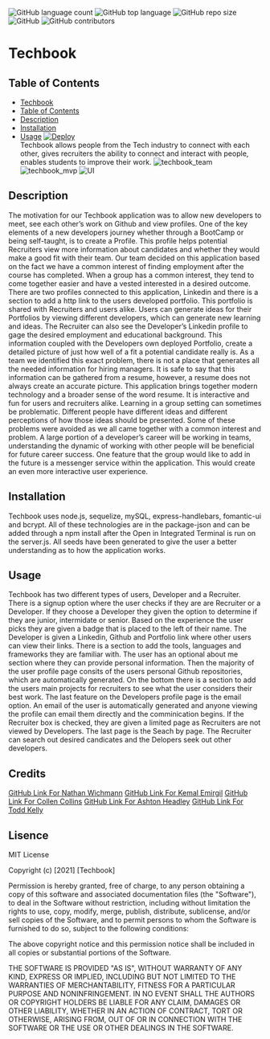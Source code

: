![GitHub language count](https://img.shields.io/github/languages/count/Techbook-Organization/techbook?color=green&label=Languages&logo=github&logoColor=green)
![GitHub top language](https://img.shields.io/github/languages/top/Techbook-Organization/techbook?color=red&label=HTML&logo=HTML5&logoColor=5)
![GitHub repo size](https://img.shields.io/github/repo-size/Techbook-Organization/techbook?color=cyan&label=Repo%20Size&logo=github&logoColor=cyan)
![GitHub](https://img.shields.io/github/license/Techbook-Organization/techbook?color=pink&label=License&logo=github&logoColor=pink)
![GitHub contributors](https://img.shields.io/github/contributors/Techbook-Organization/techbook?color=yellow&label=Contributors&logo=git&logoColor=yellow)
# Techbook

## Table of Contents 
  - [Techbook](#techbook)
  - [Table of Contents](#table-of-contents)
  - [Description](#description)
  - [Installation](#installation)
  - [Usage](#usage)
[![Deploy](https://www.herokucdn.com/deploy/button.svg)](https://my-techbook.herokuapp.com)\
Techbook allows people from the Tech industry to connect with each other, gives recruiters the ability to connect and interact with people, enables students to improve their work. 
![techbook_team](https://user-images.githubusercontent.com/75903418/119923658-14a37180-bf40-11eb-9f97-b3afff81a636.PNG)
![techbook_mvp](https://user-images.githubusercontent.com/75903418/119923665-166d3500-bf40-11eb-9202-94110318dae1.PNG)
![UI](https://user-images.githubusercontent.com/75903418/119923673-1a995280-bf40-11eb-9b02-8c7af310a7bc.png)

## Description 
The motivation for our Techbook application was to allow new developers to meet, see each other’s work on Github and view profiles. One of the key elements of a new developers 
journey whether through a BootCamp or being self-taught, is to create a Profile. This profile helps potential Recruiters view more information about candidates and whether they would make a good fit with their team. Our team decided on this application based on the fact we have a common interest of finding employment after the course has completed. When a group has a common interest, they tend to come together easier and have a vested interested in a desired outcome. 
There are two profiles connected to this application, Linkedin and there is a section to add a http link to the users developed portfolio. This portfolio is shared with Recruiters and users alike. Users can generate ideas for their Portfolios by viewing different developers, which can generate new learning and ideas. 
The Recruiter can also see the Developer’s Linkedin profile to gage the desired employment and educational background. This information coupled with the Developers own deployed Portfolio, create a detailed picture of just how well of a fit a potential candidate really is. 
As a team we identified this exact problem, there is not a place that generates all the needed information for hiring managers. It is safe to say that this information can be gathered from a resume, however, a resume does not always create an accurate picture. This application brings together modern technology and a broader sense of the word resume. It is interactive and fun for users and recruiters alike. 
Learning in a group setting can sometimes be problematic. Different people have different ideas and different perceptions of how those ideas should be presented. Some of these problems were avoided as we all came together with a common interest and problem. A large portion of a developer’s career will be working in teams, understanding the dynamic of working with other people will be beneficial for future career success. 
One feature that the group would like to add in the future is a messenger service within the application. This would create an even more interactive user experience.


## Installation
Techbook uses node.js, sequelize, mySQL, express-handlebars, fomantic-ui and bcrypt. All of these technologies are in the package-json and can be added through a npm install
after the Open in Integrated Terminal is run on the server.js. All seeds have been generated to give the user a better understanding as to how the application works.
 

## Usage 
Techbook has two different types of users, Developer and a Recruiter. There is a signup option where the user checks if they are are Recruiter or a Developer. If they choose a Developer they given the option to determine if they are junior, intermidate or senior. Based on the experience the user picks they are given a badge that is placed to the left of their name. The Developer is given a Linkedin, Github and Portfolio link where other users can view their links. There is a section to add the tools, languages and frameworks they are familiar with. The user has an optional about me section where they can provide personal information. Then the majority of the user profile page consits of the users personal Github repositories, which are automatically generated. On the bottom there is a section to add the users main projects for recruiters to see what the user considers their best work. The last feature on the Developers profile page is the email option. An email of the user is automatically generated and anyone viewing the profile can email them directly and the comminication begins.
If the Recruiter box is checked, they are given a limited page as Recruiters are not viewed by Developers. 
The last page is the Seach by page. The Recruiter can search out desired candicates and the Delopers seek out other developers. 

## Credits 
<a href="https://github.com/NathanWichmann/">GitHub Link For Nathan Wichmann</a>
<a href="https://github.com/kemaldemirgil/">GitHub Link For Kemal Emirgil</a>
<a href="https://github.com/colleencollins8/">GitHub Link For Collen Collins</a>
<a href="https://github.com/Ashiemotto/">GitHub Link For Ashton Headley</a>
<a href="https://github.com/ToddKelly">GitHub Link For Todd Kelly</a>


## Lisence 
MIT License

Copyright (c) [2021] [Techbook]

Permission is hereby granted, free of charge, to any person obtaining a copy
of this software and associated documentation files (the "Software"), to deal
in the Software without restriction, including without limitation the rights
to use, copy, modify, merge, publish, distribute, sublicense, and/or sell
copies of the Software, and to permit persons to whom the Software is
furnished to do so, subject to the following conditions:

The above copyright notice and this permission notice shall be included in all
copies or substantial portions of the Software.

THE SOFTWARE IS PROVIDED "AS IS", WITHOUT WARRANTY OF ANY KIND, EXPRESS OR
IMPLIED, INCLUDING BUT NOT LIMITED TO THE WARRANTIES OF MERCHANTABILITY,
FITNESS FOR A PARTICULAR PURPOSE AND NONINFRINGEMENT. IN NO EVENT SHALL THE
AUTHORS OR COPYRIGHT HOLDERS BE LIABLE FOR ANY CLAIM, DAMAGES OR OTHER
LIABILITY, WHETHER IN AN ACTION OF CONTRACT, TORT OR OTHERWISE, ARISING FROM,
OUT OF OR IN CONNECTION WITH THE SOFTWARE OR THE USE OR OTHER DEALINGS IN THE
SOFTWARE.


 
